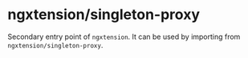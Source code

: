 # ngxtension/singleton-proxy

Secondary entry point of `ngxtension`. It can be used by importing from `ngxtension/singleton-proxy`.
